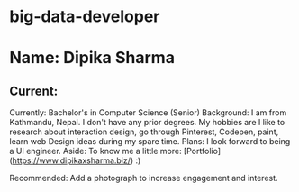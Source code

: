 # big-data-developer
# Name: Dipika Sharma
## Current: 
Currently: Bachelor's in Computer Science (Senior) 
Background: I am from Kathmandu, Nepal. I don't have any prior degrees. My hobbies are I like to research about interaction design, go through Pinterest, Codepen, paint, learn web Design ideas during my spare time.
Plans: I look forward to being a UI engineer.
Aside: To know me a little more: [Portfolio] (https://www.dipikaxsharma.biz/)  :) 

Recommended: Add a photograph to increase engagement and interest. 
 

